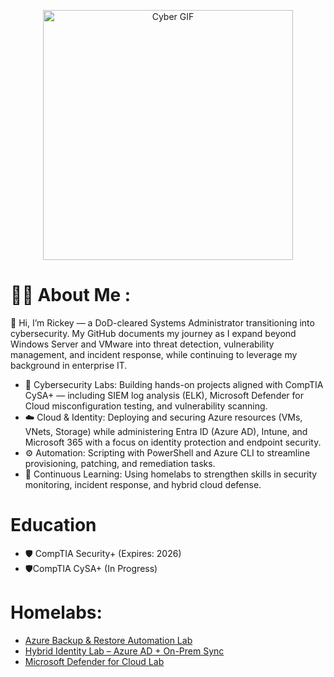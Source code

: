 <p align="center">
  <img src="https://media.giphy.com/media/v1.Y2lkPTc5MGI3NjExN3prbGRycHlsdTNwdms5N3o2dGdnZmE5MjE2MXB6dTgyYmM5a29tdSZlcD12MV9zdGlja2Vyc19zZWFyY2gmY3Q9cw/0b1qyHhqfjKdnLqrF4/giphy.gif" alt="Cyber GIF" width="400" />
</p>

# :man_technologist: About Me :
👋 Hi, I’m Rickey — a DoD-cleared Systems Administrator transitioning into cybersecurity. My GitHub documents my journey as I expand beyond Windows Server and VMware into threat detection, vulnerability management, and incident response, while continuing to leverage my background in enterprise IT.
*    🔐 Cybersecurity Labs: Building hands-on projects aligned with CompTIA CySA+ — including SIEM log analysis (ELK), Microsoft Defender for Cloud misconfiguration testing, and vulnerability scanning.
*	 ☁️ Cloud & Identity: Deploying and securing Azure resources (VMs, VNets, Storage) while administering Entra ID (Azure AD), Intune, and Microsoft 365 with a focus on identity protection and endpoint security.
*	 ⚙️ Automation: Scripting with PowerShell and Azure CLI to streamline provisioning, patching, and remediation tasks.
*	 🧠 Continuous Learning: Using homelabs to strengthen skills in security monitoring, incident response, and hybrid cloud defense.

  # Education 
*   🛡️ CompTIA Security+ (Expires: 2026)
*   🛡️CompTIA CySA+ (In Progress)
	
# Homelabs:
- [Azure Backup & Restore Automation Lab](https://github.com/StarksRepo/Azure-Backup-Automation-Lab..git)
- [Hybrid Identity Lab – Azure AD + On-Prem Sync](https://github.com/StarksRepo/AD-and-Azure-AD-Synchronization-Project.git)
- [Microsoft Defender for Cloud Lab](https://github.com/StarksRepo/Microsoft-Defender-for-Cloud-Lab.git)


